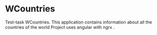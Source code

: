 # WCountries
Test-task WCountries. This application contains information about all the countries of the world
Project uses angular with ngrx .